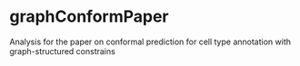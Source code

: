 # graphConformPaper
Analysis for the paper on conformal prediction for cell type annotation with graph-structured constrains
